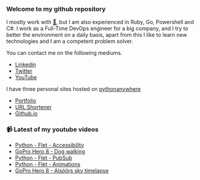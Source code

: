 ### Welcome to my github repository

I mostly work with [:snake:](https://www.python.org/), but I am also experienced in Ruby, Go, Powershell and C#. I work as a Full-Time DevOps engineer for a big company, and I try to better the environment on a daily basis, apart from this I like to learn new technologies and I am a competent problem solver.

You can contact me on the following mediums.
- [Linkedin](https://www.linkedin.com/in/r3ap3rpy)
- [Twitter](https://twitter.com/r3ap3rpy)
- [YouTube](https://www.youtube.com/channel/UC1qkMXH8d2I9DDAtBSeEHqg)

I have three personal sites hosted on [pythonanywhere](https://www.pythonanywhere.com/)
- [Portfolio](http://r3ap3rpy.pythonanywhere.com/)
- [URL Shortener](http://shortenpy.pythonanywhere.com/)
- [Github.io](https://r3ap3rpy.github.io/)

### :video_camera: Latest of my youtube videos
<!-- YOUTUBE:START -->
- [Python - Flet - Accessibility](https://www.youtube.com/watch?v=mdGGSvD-Wvk)
- [GoPro Hero 8 - Dog walking](https://www.youtube.com/watch?v=N4Jms9S7DxE)
- [Python - Flet - PubSub](https://www.youtube.com/watch?v=d3j3s4iwjTg)
- [Python - Flet  - Animations](https://www.youtube.com/watch?v=GvAZD-0yzvI)
- [GoPro Hero 8  - Alsóörs sky timelapse](https://www.youtube.com/watch?v=IXEdcZ4l8Lo)
<!-- YOUTUBE:END -->

